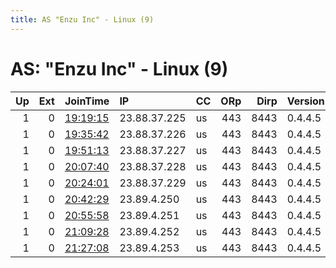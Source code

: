 ```yaml
---
title: AS "Enzu Inc" - Linux (9)
---
```


# AS: "Enzu Inc" - Linux (9)

|   Up |   Ext | JoinTime                                                                                            | IP           | CC   |   ORp |   Dirp | Version   | Contact   | Nickname   |   eFamMembers |
|-----:|------:|:----------------------------------------------------------------------------------------------------|:-------------|:-----|------:|-------:|:----------|:----------|:-----------|--------------:|
|    1 |     0 | [19:19:15](https://metrics.torproject.org/rs.html#details/EE3015A8920F6CA1D3CE48BE88C2864B28017FA8) | 23.88.37.225 | us   |   443 |   8443 | 0.4.4.5   | None      | Unnamed    |             1 |
|    1 |     0 | [19:35:42](https://metrics.torproject.org/rs.html#details/6BCDD54C3CCAB82537E99E73B627FE66C926F670) | 23.88.37.226 | us   |   443 |   8443 | 0.4.4.5   | None      | Unnamed    |             1 |
|    1 |     0 | [19:51:13](https://metrics.torproject.org/rs.html#details/5745EFFC6A3F8D45FDD881EAC3344189386DC4B8) | 23.88.37.227 | us   |   443 |   8443 | 0.4.4.5   | None      | Unnamed    |             1 |
|    1 |     0 | [20:07:40](https://metrics.torproject.org/rs.html#details/011668FE8270453DA534E068A5A7763A190B3F4E) | 23.88.37.228 | us   |   443 |   8443 | 0.4.4.5   | None      | Unnamed    |             1 |
|    1 |     0 | [20:24:01](https://metrics.torproject.org/rs.html#details/EEF1EDD08076AB6EBAA44A0468576DF415A310B9) | 23.88.37.229 | us   |   443 |   8443 | 0.4.4.5   | None      | Unnamed    |             1 |
|    1 |     0 | [20:42:29](https://metrics.torproject.org/rs.html#details/510FEF55C88FEB4A93903DB53728162C30C2EE0B) | 23.89.4.250  | us   |   443 |   8443 | 0.4.4.5   | None      | Unnamed    |             1 |
|    1 |     0 | [20:55:58](https://metrics.torproject.org/rs.html#details/3ECD666FAE438AB732AA275B388DF0804631A583) | 23.89.4.251  | us   |   443 |   8443 | 0.4.4.5   | None      | Unnamed    |             1 |
|    1 |     0 | [21:09:28](https://metrics.torproject.org/rs.html#details/E292380E22CE6596A395BAF15E5014F6968B34DE) | 23.89.4.252  | us   |   443 |   8443 | 0.4.4.5   | None      | Unnamed    |             1 |
|    1 |     0 | [21:27:08](https://metrics.torproject.org/rs.html#details/271DA7AB313740F1850293540B9692C343DBDA64) | 23.89.4.253  | us   |   443 |   8443 | 0.4.4.5   | None      | Unnamed    |             1 |
